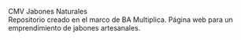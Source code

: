 CMV Jabones Naturales 
<br>
Repositorio creado en el marco de BA Multiplica. Página web para un emprendimiento de jabones artesanales. 
